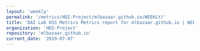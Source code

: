 ```yaml
---
layout: 'weekly'
permalink: '/metrics/HDI-Project/mlbazaar.github.io/WEEKLY/'
title: 'DAI Lab OSS Metrics Metrics report for mlbazaar.github.io | WEEKLY-REPORT-2019-07-07'
organization: 'HDI-Project'
repository: 'mlbazaar.github.io'
current_date: '2019-07-07'
---
```

